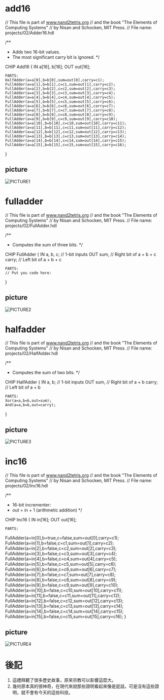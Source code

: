 # add16

// This file is part of www.nand2tetris.org
// and the book "The Elements of Computing Systems"
// by Nisan and Schocken, MIT Press.
// File name: projects/02/Adder16.hdl

/**
 * Adds two 16-bit values.
 * The most significant carry bit is ignored.
 */

CHIP Add16 {
    IN a[16], b[16];
    OUT out[16];

    PARTS:
	HalfAdder(a=a[0],b=b[0],sum=out[0],carry=c1);
	FullAdder(a=a[1],b=b[1],c=c1,sum=out[1],carry=c2);
	FullAdder(a=a[2],b=b[2],c=c2,sum=out[2],carry=c3);
	FullAdder(a=a[3],b=b[3],c=c3,sum=out[3],carry=c4);
    FullAdder(a=a[4],b=b[4],c=c4,sum=out[4],carry=c5);
    FullAdder(a=a[5],b=b[5],c=c5,sum=out[5],carry=c6);
    FullAdder(a=a[6],b=b[6],c=c6,sum=out[6],carry=c7);
    FullAdder(a=a[7],b=b[7],c=c7,sum=out[7],carry=c8);
    FullAdder(a=a[8],b=b[8],c=c8,sum=out[8],carry=c9);
    FullAdder(a=a[9],b=b[9],c=c9,sum=out[9],carry=c10);
    FullAdder(a=a[10],b=b[10],c=c10,sum=out[10],carry=c11);
    FullAdder(a=a[11],b=b[11],c=c11,sum=out[11],carry=c12);
    FullAdder(a=a[12],b=b[12],c=c12,sum=out[12],carry=c13);
    FullAdder(a=a[13],b=b[13],c=c13,sum=out[13],carry=c14);
    FullAdder(a=a[14],b=b[14],c=c14,sum=out[14],carry=c15);
    FullAdder(a=a[15],b=b[15],c=c15,sum=out[15],carry=c16);
}
## picture
![PICTURE1](https://github.com/eggwu96007/co109a/blob/master/homework/1008/picture/add16.jpg)

# fulladder

// This file is part of www.nand2tetris.org
// and the book "The Elements of Computing Systems"
// by Nisan and Schocken, MIT Press.
// File name: projects/02/FullAdder.hdl

/**
 * Computes the sum of three bits.
 */

CHIP FullAdder {
    IN a, b, c;  // 1-bit inputs
    OUT sum,     // Right bit of a + b + c
        carry;   // Left bit of a + b + c

    PARTS:
    // Put you code here:
}
## picture
![PICTURE2](https://github.com/eggwu96007/co109a/blob/master/homework/1008/picture/fulladder.jpg)


# halfadder
// This file is part of www.nand2tetris.org
// and the book "The Elements of Computing Systems"
// by Nisan and Schocken, MIT Press.
// File name: projects/02/HalfAdder.hdl

/**
 * Computes the sum of two bits.
 */

CHIP HalfAdder {
    IN a, b;    // 1-bit inputs
    OUT sum,    // Right bit of a + b 
        carry;  // Left bit of a + b

    PARTS:
    Xor(a=a,b=b,out=sum);
	And(a=a,b=b,out=carry);
}

## picture
![PICTURE3](https://github.com/eggwu96007/co109a/blob/master/homework/1008/picture/halfadder.jpg)




# inc16

// This file is part of www.nand2tetris.org
// and the book "The Elements of Computing Systems"
// by Nisan and Schocken, MIT Press.
// File name: projects/02/Inc16.hdl

/**
 * 16-bit incrementer:
 * out = in + 1 (arithmetic addition)
 */

CHIP Inc16 {
    IN in[16];
    OUT out[16];

    PARTS:
   FullAdder(a=in[0],b=true,c=false,sum=out[0],carry=c1); 
   FullAdder(a=in[1],b=false,c=c1,sum=out[1],carry=c2);
   FullAdder(a=in[2],b=false,c=c2,sum=out[2],carry=c3);
   FullAdder(a=in[3],b=false,c=c3,sum=out[3],carry=c4);
   FullAdder(a=in[4],b=false,c=c4,sum=out[4],carry=c5);
   FullAdder(a=in[5],b=false,c=c5,sum=out[5],carry=c6);
   FullAdder(a=in[6],b=false,c=c6,sum=out[6],carry=c7);
   FullAdder(a=in[7],b=false,c=c7,sum=out[7],carry=c8);
   FullAdder(a=in[8],b=false,c=c8,sum=out[8],carry=c9);
   FullAdder(a=in[9],b=false,c=c9,sum=out[9],carry=c10);
   FullAdder(a=in[10],b=false,c=c10,sum=out[10],carry=c11);
   FullAdder(a=in[11],b=false,c=c11,sum=out[11],carry=c12);
   FullAdder(a=in[12],b=false,c=c12,sum=out[12],carry=c13);
   FullAdder(a=in[13],b=false,c=c13,sum=out[13],carry=c14);
   FullAdder(a=in[14],b=false,c=c14,sum=out[14],carry=c15);
   FullAdder(a=in[15],b=false,c=c15,sum=out[15],carry=c16);
}

## picture
![PICTURE4](https://github.com/eggwu96007/co109a/blob/master/homework/1008/picture/inc16.jpg)


# 後記
1. 這禮拜聽了很多歷史故事，原來宗教可以影響這麼大。
2. 幾何原本真的很神奇，在現代來說那些證明看起來像是屁話，可是沒有這些證明，就不會有今天的這些科技。


